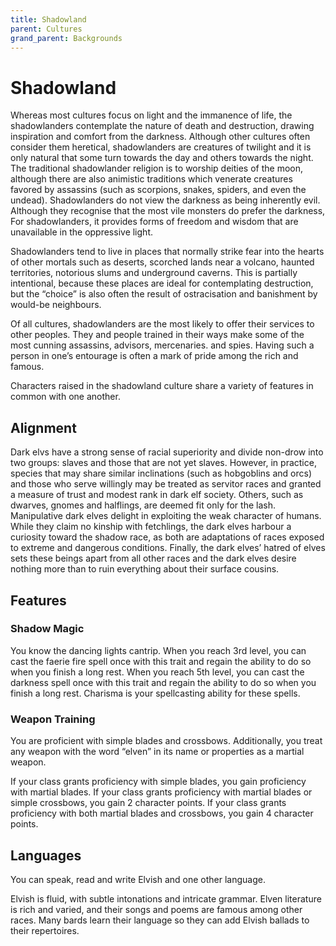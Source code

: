 ```yaml
---
title: Shadowland
parent: Cultures
grand_parent: Backgrounds
---
```


# Shadowland
Whereas most cultures focus on light and the immanence of life, the shadowlanders contemplate the nature of death and destruction, drawing inspiration and comfort from the darkness. Although other cultures often consider them heretical, shadowlanders are creatures of twilight and it is only natural that some turn towards the day and others towards the night. The traditional shadowlander religion is to worship deities of the moon, although there are also animistic traditions which venerate creatures favored by assassins (such as scorpions, snakes, spiders, and even the undead). Shadowlanders do not view the darkness as being inherently evil. Although they recognise that the most vile monsters do prefer the darkness, For shadowlanders, it provides forms of freedom and wisdom that are unavailable in the oppressive light.

Shadowlanders tend to live in places that normally strike fear into the hearts of other mortals such as deserts, scorched lands near a volcano, haunted territories, notorious slums and underground caverns. This is partially intentional, because these places are ideal for contemplating destruction, but the “choice” is also often the result of ostracisation and banishment by would-be neighbours.

Of all cultures, shadowlanders are the most likely to offer their services to other peoples. They and people trained in their ways make some of the most cunning assassins, advisors, mercenaries. and spies. Having such a person in one’s entourage is often a mark of pride among the rich and famous.

Characters raised in the shadowland culture share a variety of features in common with one another.

## Alignment
Dark elvs have a strong sense of racial superiority and divide non-drow into two groups: slaves and those that are not yet slaves. However, in practice, species that may share similar inclinations (such as hobgoblins and orcs) and those who serve willingly may be treated as servitor races and granted a measure of trust and modest rank in dark elf society. Others, such as dwarves, gnomes and halflings, are deemed fit only for the lash. Manipulative dark elves delight in exploiting the weak character of humans. While they claim no kinship with fetchlings, the dark elves harbour a curiosity toward the shadow race, as both are adaptations of races exposed to extreme and dangerous conditions. Finally, the dark elves’ hatred of elves sets these beings apart from all other races and the dark elves desire nothing more than to ruin everything about their surface cousins.

## Features

### Shadow Magic
You know the dancing lights cantrip. When you reach 3rd level, you can cast the faerie fire spell once with this trait and regain the ability to do so when you finish a long rest. When you reach 5th level, you can cast the darkness spell once with this trait and regain the ability to do so when you finish a long rest. Charisma is your spellcasting ability for these spells.

### Weapon Training
You are proficient with simple blades and crossbows. Additionally, you treat any weapon with the word “elven” in its name or properties as a martial weapon.

If your class grants proficiency with simple blades, you gain proficiency with martial blades. If your class grants proficiency with martial blades or simple crossbows, you gain 2 character points. If your class grants proficiency with both martial blades and crossbows, you gain 4 character points.

## Languages
You can speak, read and write Elvish and one other language.

Elvish is fluid, with subtle intonations and intricate grammar. Elven literature is rich and varied, and their songs and poems are famous among other races. Many bards learn their language so they can add Elvish ballads to their repertoires.
